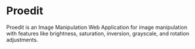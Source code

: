 # Proedit
Proedit is an Image Manipulation Web Application for image manipulation with features like brightness, saturation, inversion, grayscale, and rotation adjustments.
